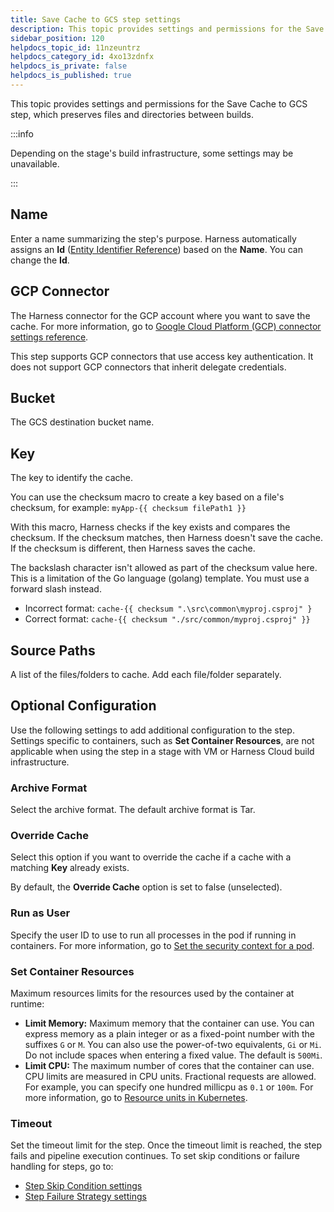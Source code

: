 ```yaml
---
title: Save Cache to GCS step settings
description: This topic provides settings and permissions for the Save Cache to GCS step.
sidebar_position: 120
helpdocs_topic_id: 11nzeuntrz
helpdocs_category_id: 4xo13zdnfx
helpdocs_is_private: false
helpdocs_is_published: true
---
```


This topic provides settings and permissions for the Save Cache to GCS step, which preserves files and directories between builds.

:::info

Depending on the stage's build infrastructure, some settings may be unavailable.

:::

## Name

Enter a name summarizing the step's purpose. Harness automatically assigns an **Id** ([Entity Identifier Reference](../../platform/20_References/entity-identifier-reference.md)) based on the **Name**. You can change the **Id**.

## GCP Connector

The Harness connector for the GCP account where you want to save the cache. For more information, go to [Google Cloud Platform (GCP) connector settings reference](../../platform/7_Connectors/ref-cloud-providers/gcs-connector-settings-reference.md).

This step supports GCP connectors that use access key authentication. It does not support GCP connectors that inherit delegate credentials.

## Bucket

The GCS destination bucket name.

## Key

The key to identify the cache.

You can use the checksum macro to create a key based on a file's checksum, for example: `myApp-{{ checksum filePath1 }}`

With this macro, Harness checks if the key exists and compares the checksum. If the checksum matches, then Harness doesn't save the cache. If the checksum is different, then Harness saves the cache.

The backslash character isn't allowed as part of the checksum value here. This is a limitation of the Go language (golang) template. You must use a forward slash instead.

* Incorrect format: `cache-{{ checksum ".\src\common\myproj.csproj" }`
* Correct format: `cache-{{ checksum "./src/common/myproj.csproj" }}`

## Source Paths

A list of the files/folders to cache. Add each file/folder separately.

## Optional Configuration

Use the following settings to add additional configuration to the step. Settings specific to containers, such as **Set Container Resources**, are not applicable when using the step in a stage with VM or Harness Cloud build infrastructure.

### Archive Format

Select the archive format. The default archive format is Tar.

### Override Cache

Select this option if you want to override the cache if a cache with a matching **Key** already exists.

By default, the **Override Cache** option is set to false (unselected).

### Run as User

Specify the user ID to use to run all processes in the pod if running in containers. For more information, go to [Set the security context for a pod](https://kubernetes.io/docs/tasks/configure-pod-container/security-context/#set-the-security-context-for-a-pod).

### Set Container Resources

Maximum resources limits for the resources used by the container at runtime:

* **Limit Memory:** Maximum memory that the container can use. You can express memory as a plain integer or as a fixed-point number with the suffixes `G` or `M`. You can also use the power-of-two equivalents, `Gi` or `Mi`. Do not include spaces when entering a fixed value. The default is `500Mi`.
* **Limit CPU:** The maximum number of cores that the container can use. CPU limits are measured in CPU units. Fractional requests are allowed. For example, you can specify one hundred millicpu as `0.1` or `100m`. For more information, go to [Resource units in Kubernetes](https://kubernetes.io/docs/concepts/configuration/manage-resources-containers/#resource-units-in-kubernetes).

### Timeout

Set the timeout limit for the step. Once the timeout limit is reached, the step fails and pipeline execution continues. To set skip conditions or failure handling for steps, go to:

* [Step Skip Condition settings](../../platform/8_Pipelines/w_pipeline-steps-reference/step-skip-condition-settings.md)
* [Step Failure Strategy settings](../../platform/8_Pipelines/w_pipeline-steps-reference/step-failure-strategy-settings.md)
